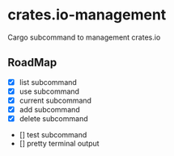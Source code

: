 # crates.io-management
Cargo subcommand to management crates.io

## RoadMap
- [x] list subcommand
- [x] use subcommand
- [x] current subcommand
- [x] add subcommand
- [x] delete subcommand
- [] test subcommand
- [] pretty terminal output